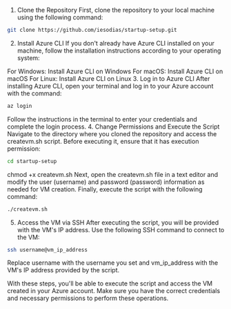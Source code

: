 1. Clone the Repository
First, clone the repository to your local machine using the following command:

```bash
git clone https://github.com/iesodias/startup-setup.git
```
2. Install Azure CLI
If you don't already have Azure CLI installed on your machine, follow the installation instructions according to your operating system:

For Windows: Install Azure CLI on Windows
For macOS: Install Azure CLI on macOS
For Linux: Install Azure CLI on Linux
3. Log in to Azure CLI
After installing Azure CLI, open your terminal and log in to your Azure account with the command:
```bash
az login
```
Follow the instructions in the terminal to enter your credentials and complete the login process.
4. Change Permissions and Execute the Script
Navigate to the directory where you cloned the repository and access the createvm.sh script. Before executing it, ensure that it has execution permission:
```bash
cd startup-setup
```
chmod +x createvm.sh
Next, open the createvm.sh file in a text editor and modify the user (username) and password (password) information as needed for VM creation.
Finally, execute the script with the following command:
```bash
./createvm.sh
```
5. Access the VM via SSH
After executing the script, you will be provided with the VM's IP address. Use the following SSH command to connect to the VM:
```bash
ssh username@vm_ip_address
```
Replace username with the username you set and vm_ip_address with the VM's IP address provided by the script.

With these steps, you'll be able to execute the script and access the VM created in your Azure account. Make sure you have the correct credentials and necessary permissions to perform these operations.
